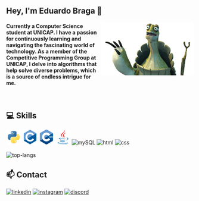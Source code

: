<!-- Name | Bio -->
<div align="left">

## Hey, I'm Eduardo Braga 👋

<img src="image.png" min-width="250px" max-width="300px" width="250px" align="right" alt="Oogway"/>
<h4>
Currently a Computer Science student at UNICAP. I have a passion for continuously learning and navigating the fascinating world of technology. As a member of the Competitive Programming Group at UNICAP, I delve into algorithms that help solve diverse problems, which is a source of endless intrigue for me.
</h4><br>

<!-- Languages | Skills -->
## 💻 Skills 
<img src="https://raw.githubusercontent.com/devicons/devicon/master/icons/python/python-original.svg" alt="python" width="40"/> 
<img src="https://raw.githubusercontent.com/devicons/devicon/master/icons/c/c-original.svg" alt="c" width="40"/>
<img src="https://raw.githubusercontent.com/devicons/devicon/master/icons/cplusplus/cplusplus-original.svg" alt="cplusplus" width="40"/>
<img src="https://raw.githubusercontent.com/devicons/devicon/master/icons/java/java-original.svg" alt="java" width="40"/>
<img src="https://user-images.githubusercontent.com/25181517/183896128-ec99105a-ec1a-4d85-b08b-1aa1620b2046.png" alt="mySQL" width="40"/>
<img src="https://user-images.githubusercontent.com/25181517/192158954-f88b5814-d510-4564-b285-dff7d6400dad.png" alt="html" width="40"/>
<img src="https://raw.githubusercontent.com/marwin1991/profile-technology-icons/refs/heads/main/icons/css.png" alt="css" width="40"/>
<br><br>
<img src="https://github-readme-stats.vercel.app/api/top-langs/?username=dudubraga&layout=compact&langs_count=20&theme=transparent" alt="top-langs" width="300"/>

<!-- Contact Info -->    
## 📫 Contact
[<img src="https://img.shields.io/badge/LinkedIn-0077B5?style=for-the-badge&logo=linkedin&logoColor=white" alt="linkedin" height="25"/>](https://www.linkedin.com/in/eduardo-costa-braga-7a837625b/) 
[<img src="https://img.shields.io/badge/Instagram-E4405F?style=for-the-badge&logo=instagram&logoColor=white" alt="instagram" height="25"/>](https://instagram.com/duducbraga)
[<img src="https://img.shields.io/badge/Discord-7289DA?style=for-the-badge&logo=discord&logoColor=white" alt="discord" height="25" />](https://discordapp.com/users/390225029784141834)

